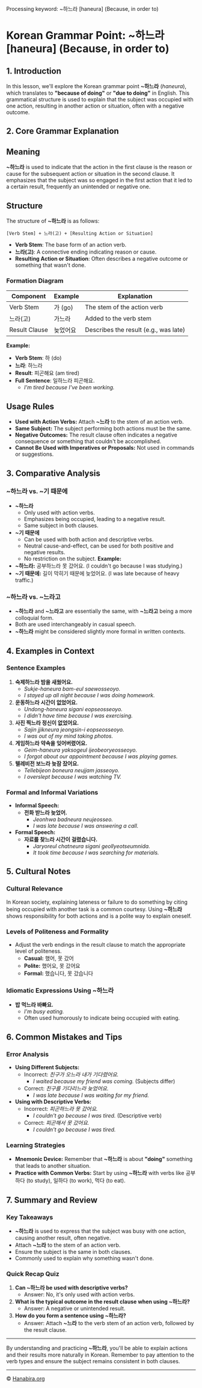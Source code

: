 Processing keyword: ~하느라 [haneura] (Because, in order to)
# Korean Grammar Point: ~하느라 [haneura] (Because, in order to)

## 1. Introduction
In this lesson, we'll explore the Korean grammar point **~하느라** (*haneura*), which translates to **"because of doing"** or **"due to doing"** in English. This grammatical structure is used to explain that the subject was occupied with one action, resulting in another action or situation, often with a negative outcome.
## 2. Core Grammar Explanation
## Meaning
**~하느라** is used to indicate that the action in the first clause is the reason or cause for the subsequent action or situation in the second clause. It emphasizes that the subject was so engaged in the first action that it led to a certain result, frequently an unintended or negative one.
## Structure
The structure of **~하느라** is as follows:
```
[Verb Stem] + 느라(고) + [Resulting Action or Situation]
```
- **Verb Stem**: The base form of an action verb.
- **느라(고)**: A connective ending indicating reason or cause.
- **Resulting Action or Situation**: Often describes a negative outcome or something that wasn't done.
### Formation Diagram
| Component             | Example          | Explanation                                |
|-----------------------|------------------|--------------------------------------------|
| Verb Stem             | 가 (go)          | The stem of the action verb                |
| 느라(고)               | 가느라           | Added to the verb stem                     |
| Result Clause         | 늦었어요          | Describes the result (e.g., was late)      |
**Example:**
- **Verb Stem**: 하 (do)
- **느라**: 하느라
- **Result**: 피곤해요 (am tired)
- **Full Sentence**: 일하느라 피곤해요.
  - *I'm tired because I've been working.*
## Usage Rules
- **Used with Action Verbs:** Attach **~느라** to the stem of an action verb.
- **Same Subject:** The subject performing both actions must be the same.
- **Negative Outcomes:** The result clause often indicates a negative consequence or something that couldn't be accomplished.
- **Cannot Be Used with Imperatives or Proposals:** Not used in commands or suggestions.
## 3. Comparative Analysis
### **~하느라** vs. **~기 때문에**
- **~하느라**
  - Only used with action verbs.
  - Emphasizes being occupied, leading to a negative result.
  - Same subject in both clauses.
- **~기 때문에**
  - Can be used with both action and descriptive verbs.
  - Neutral cause-and-effect, can be used for both positive and negative results.
  - No restriction on the subject.
**Example:**
- **~하느라:** 공부하느라 못 갔어요. (I couldn't go because I was studying.)
- **~기 때문에:** 길이 막히기 때문에 늦었어요. (I was late because of heavy traffic.)
### **~하느라** vs. **~느라고**
- **~하느라** and **~느라고** are essentially the same, with **~느라고** being a more colloquial form.
- Both are used interchangeably in casual speech.
- **~하느라** might be considered slightly more formal in written contexts.
## 4. Examples in Context
### Sentence Examples
1. **숙제하느라 밤을 새웠어요.**
   - *Sukje-haneura bam-eul saewosseoyo.*
   - *I stayed up all night because I was doing homework.*
2. **운동하느라 시간이 없었어요.**
   - *Undong-haneura sigani eopseosseoyo.*
   - *I didn't have time because I was exercising.*
3. **사진 찍느라 정신이 없었어요.**
   - *Sajin jjikneura jeongsin-i eopseosseoyo.*
   - *I was out of my mind taking photos.*
4. **게임하느라 약속을 잊어버렸어요.**
   - *Geim-haneura yaksogeul ijeobeoryeosseoyo.*
   - *I forgot about our appointment because I was playing games.*
5. **텔레비전 보느라 늦잠 잤어요.**
   - *Tellebijeon boneura neujjam jasseoyo.*
   - *I overslept because I was watching TV.*
### Formal and Informal Variations
- **Informal Speech:**
  - **전화 받느라 늦었어.**
    - *Jeonhwa badneura neujeosseo.*
    - *I was late because I was answering a call.*
- **Formal Speech:**
  - **자료를 찾느라 시간이 걸렸습니다.**
    - *Jaryoreul chatneura sigani geollyeotseumnida.*
    - *It took time because I was searching for materials.*
## 5. Cultural Notes
### Cultural Relevance
In Korean society, explaining lateness or failure to do something by citing being occupied with another task is a common courtesy. Using **~하느라** shows responsibility for both actions and is a polite way to explain oneself.
### Levels of Politeness and Formality
- Adjust the verb endings in the result clause to match the appropriate level of politeness.
  - **Casual:** 했어, 못 갔어
  - **Polite:** 했어요, 못 갔어요
  - **Formal:** 했습니다, 못 갔습니다
### Idiomatic Expressions Using **~하느라**
- **밥 먹느라 바빠요.**
  - *I'm busy eating.*
  - Often used humorously to indicate being occupied with eating.
## 6. Common Mistakes and Tips
### Error Analysis
- **Using Different Subjects:**
  - Incorrect: *친구가 오느라 내가 기다렸어요.*
    - *I waited because my friend was coming.* (Subjects differ)
  - Correct: *친구를 기다리느라 늦었어요.*
    - *I was late because I was waiting for my friend.*
- **Using with Descriptive Verbs:**
  - Incorrect: *피곤하느라 못 갔어요.*
    - *I couldn't go because I was tired.* (Descriptive verb)
  - Correct: *피곤해서 못 갔어요.*
    - *I couldn't go because I was tired.*
### Learning Strategies
- **Mnemonic Device:** Remember that **~하느라** is about **"doing"** something that leads to another situation.
- **Practice with Common Verbs:** Start by using **~하느라** with verbs like 공부하다 (to study), 일하다 (to work), 먹다 (to eat).
## 7. Summary and Review
### Key Takeaways
- **~하느라** is used to express that the subject was busy with one action, causing another result, often negative.
- Attach **~느라** to the stem of an action verb.
- Ensure the subject is the same in both clauses.
- Commonly used to explain why something wasn't done.
### Quick Recap Quiz
1. **Can **~하느라** be used with descriptive verbs?**
   - Answer: No, it's only used with action verbs.
2. **What is the typical outcome in the result clause when using **~하느라**?**
   - Answer: A negative or unintended result.
3. **How do you form a sentence using **~하느라**?**
   - Answer: Attach **~느라** to the verb stem of an action verb, followed by the result clause.

---
By understanding and practicing **~하느라**, you'll be able to explain actions and their results more naturally in Korean. Remember to pay attention to the verb types and ensure the subject remains consistent in both clauses.

---
© [Hanabira.org](https://hanabira.org)
